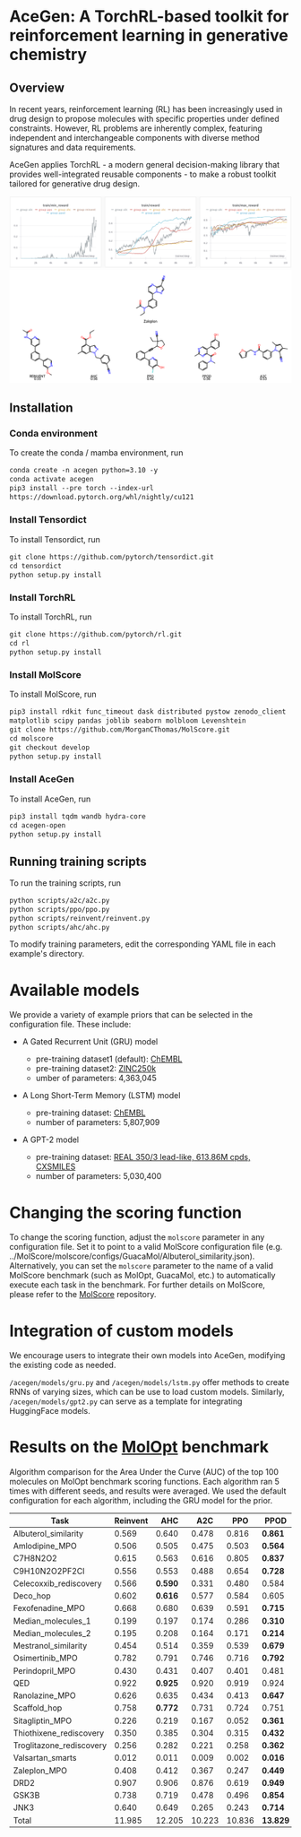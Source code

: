 # AceGen: A TorchRL-based toolkit for reinforcement learning in generative chemistry

## Overview

In recent years, reinforcement learning (RL) has been increasingly used in drug design to propose molecules with specific properties under defined constraints. However, RL problems are inherently complex, featuring independent and interchangeable components with diverse method signatures and data requirements.

AceGen applies TorchRL - a modern general decision-making library that provides well-integrated reusable components - to make a robust toolkit tailored for generative drug design.

![Alt Text](./acegen/images/train_zaleplon.png)
![Alt Text](./acegen/images/chem_zaleplon.png)

## Installation

### Conda environment

To create the conda / mamba environment, run

    conda create -n acegen python=3.10 -y
    conda activate acegen
    pip3 install --pre torch --index-url https://download.pytorch.org/whl/nightly/cu121
    
### Install Tensordict

To install Tensordict, run

    git clone https://github.com/pytorch/tensordict.git
    cd tensordict
    python setup.py install

### Install TorchRL

To install TorchRL, run

    git clone https://github.com/pytorch/rl.git
    cd rl
    python setup.py install

### Install MolScore

To install MolScore, run

    pip3 install rdkit func_timeout dask distributed pystow zenodo_client matplotlib scipy pandas joblib seaborn molbloom Levenshtein
    git clone https://github.com/MorganCThomas/MolScore.git
    cd molscore
    git checkout develop
    python setup.py install

### Install AceGen

To install AceGen, run

    pip3 install tqdm wandb hydra-core
    cd acegen-open
    python setup.py install


## Running training scripts

To run the training scripts, run

    python scripts/a2c/a2c.py
    python scripts/ppo/ppo.py
    python scripts/reinvent/reinvent.py
    python scripts/ahc/ahc.py

To modify training parameters, edit the corresponding YAML file in each example's directory.

# Available models

We provide a variety of example priors that can be selected in the configuration file. These include:

- A Gated Recurrent Unit (GRU) model
  - pre-training dataset1 (default): [ChEMBL](https://www.ebi.ac.uk/chembl/)
  - pre-training dataset2: [ZINC250k](https://github.com/wenhao-gao/mol_opt/blob/main/data/zinc.txt.gz)
  - umber of parameters: 4,363,045


- A Long Short-Term Memory (LSTM) model
  - pre-training dataset: [ChEMBL](https://www.ebi.ac.uk/chembl/)
  - number of parameters: 5,807,909
 

- A GPT-2 model
  - pre-training dataset: [REAL 350/3 lead-like, 613.86M cpds, CXSMILES](https://enamine.net/compound-collections/real-compounds/real-database-subsets)
  - number of parameters: 5,030,400

# Changing the scoring function

To change the scoring function, adjust the `molscore` parameter in any configuration file. Set it to point to a valid 
MolScore configuration file (e.g.  ../MolScore/molscore/configs/GuacaMol/Albuterol_similarity.json). 
Alternatively, you can set the `molscore` parameter to the name of a valid MolScore benchmark 
(such as MolOpt, GuacaMol, etc.) to automatically execute each task in the benchmark. For further details on MolScore, 
please refer to the [MolScore](https://github.com/MorganCThomas/MolScore) repository.

# Integration of custom models

We encourage users to integrate their own models into AceGen, modifying the existing code as needed.

`/acegen/models/gru.py` and `/acegen/models/lstm.py` offer methods to create RNNs of varying sizes, which can be use
to load custom models. Similarly, `/acegen/models/gpt2.py` can serve as a template for integrating HuggingFace models. 

# Results on the [MolOpt](https://arxiv.org/pdf/2206.12411.pdf) benchmark

Algorithm comparison for the Area Under the Curve (AUC) of the top 100 molecules on MolOpt benchmark scoring functions. 
Each algorithm ran 5 times with different seeds, and results were averaged. We used the default configuration for each algorithm, including the GRU model for the prior.

| Task                       | Reinvent | AHC   | A2C   | PPO   | PPOD  |
|----------------------------|----------|-------|-------|-------|-------|
| Albuterol_similarity       | 0.569    | 0.640 | 0.478 | 0.816 | **0.861** |
| Amlodipine_MPO             | 0.506    | 0.505 | 0.475 | 0.503 | **0.564** |
| C7H8N2O2                   | 0.615    | 0.563 | 0.616 | 0.805 | **0.837** |
| C9H10N2O2PF2Cl             | 0.556    | 0.553 | 0.488 | 0.654 | **0.728** |
| Celecoxxib_rediscovery     | 0.566    | **0.590** | 0.331 | 0.480 | 0.584 |
| Deco_hop                   | 0.602    | **0.616** | 0.577 | 0.584 | 0.605 |
| Fexofenadine_MPO           | 0.668    | 0.680 | 0.639 | 0.591 | **0.715** |
| Median_molecules_1         | 0.199    | 0.197 | 0.174 | 0.286 | **0.310** |
| Median_molecules_2         | 0.195    | 0.208 | 0.164 | 0.171 | **0.214** |
| Mestranol_similarity       | 0.454    | 0.514 | 0.359 | 0.539 | **0.679** |
| Osimertinib_MPO            | 0.782    | 0.791 | 0.746 | 0.716 | **0.792** |
| Perindopril_MPO            | 0.430    | 0.431 | 0.407 | 0.401 | 0.481 |
| QED                        | 0.922    | **0.925** | 0.920 | 0.919 | 0.924 |
| Ranolazine_MPO             | 0.626    | 0.635 | 0.434 | 0.413 | **0.647** |
| Scaffold_hop               | 0.758    | **0.772** | 0.731 | 0.724 | 0.751 |
| Sitagliptin_MPO            | 0.226    | 0.219 | 0.167 | 0.052 | **0.361** |
| Thiothixene_rediscovery    | 0.350    | 0.385 | 0.304 | 0.315 | **0.432** |
| Troglitazone_rediscovery   | 0.256    | 0.282 | 0.221 | 0.258 | **0.362** |
| Valsartan_smarts           | 0.012    | 0.011 | 0.009 | 0.002 | **0.016** |
| Zaleplon_MPO               | 0.408    | 0.412 | 0.367 | 0.247 | **0.449** |
| DRD2                       | 0.907    | 0.906 | 0.876 | 0.619 | **0.949** |
| GSK3B                      | 0.738    | 0.719 | 0.478 | 0.496 | **0.854** |
| JNK3                       | 0.640    | 0.649 | 0.265 | 0.243 | **0.714** |
| Total                      | 11.985   | 12.205| 10.223| 10.836| **13.829** |
